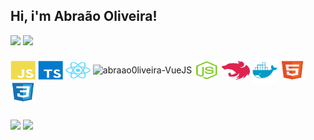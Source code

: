 ## Hi, i'm Abraão Oliveira!

<div style= "display: inline_block">
  <img height = 180px src = https://github-readme-stats.vercel.app/api?username=abraao0liveira&theme=tokyonight&hide_border=true&include_all_commits=true&count_private=false<br/>
  <img  height = 180px src = https://github-readme-stats.vercel.app/api/top-langs/?username=abraao0liveira&theme=tokyonight&hide_border=true&include_all_commits=true&count_private=false&layout=compact
</div>

<div style="display: inline_block"><br>
  <img align="center" alt="abraao0liveira-JS" height="30" width="40" src="https://raw.githubusercontent.com/devicons/devicon/master/icons/javascript/javascript-plain.svg">
  <img align="center" alt="abraao0liveira-TS" height="30" width="40" src="https://raw.githubusercontent.com/devicons/devicon/master/icons/typescript/typescript-plain.svg">
  <img align="center" alt="abraao0liveira-ReactJS" height="30" width="40" src="https://raw.githubusercontent.com/devicons/devicon/master/icons/react/react-original.svg">
  <img align="center" alt="abraao0liveira-VueJS" height="30" width="40" src="https://cdn.jsdelivr.net/gh/devicons/devicon/icons/vuejs/vuejs-original.svg">
  <img align="center" alt="abraao0liveira-NodeJS" height="30" width="40" src="https://raw.githubusercontent.com/devicons/devicon/master/icons/nodejs/nodejs-plain.svg">
  <img align="center" alt="abraao0liveira-NestJS" height="30" width="45" src="https://raw.githubusercontent.com/devicons/devicon/master/icons/nestjs/nestjs-plain.svg">
  <img align="center" alt="abraao0liveira-Docker" height="40" width="40" src="https://raw.githubusercontent.com/devicons/devicon/master/icons/docker/docker-plain.svg">
  <img align="center" alt="abraao0liveira-HTML" height="30" width="40" src="https://raw.githubusercontent.com/devicons/devicon/master/icons/html5/html5-original.svg">
  <img align="center" alt="abraao0liveira-CSS" height="30" width="40" src="https://raw.githubusercontent.com/devicons/devicon/master/icons/css3/css3-original.svg">
</div>

##

<div>
  <a href="https://twitter.com/abraao0liveira" target="_blank"><img src="https://img.shields.io/badge/-X-%23333?style=for-the-badge&logo=X&logoColor=white" target="_blank"></a>
  <a href="https://www.linkedin.com/in/abraao0liveira" target="_blank"><img src="https://img.shields.io/badge/-LinkedIn-%2300599C?style=for-the-badge&logo=linkedin&logoColor=white" target="_blank"></a>
</div>
  
